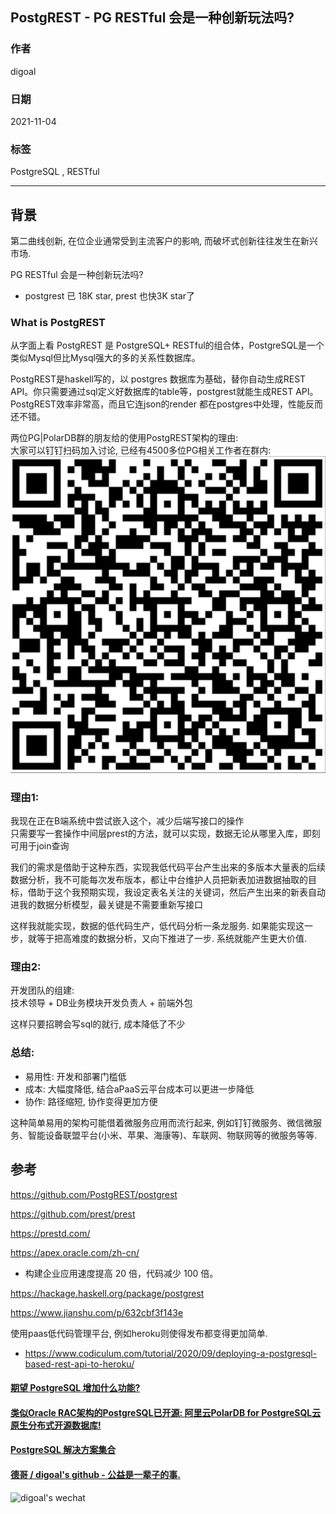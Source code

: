 ## PostgREST - PG RESTful 会是一种创新玩法吗?    
  
### 作者  
digoal  
  
### 日期  
2021-11-04  
  
### 标签  
PostgreSQL , RESTful    
  
----  
  
## 背景  
  
第二曲线创新, 在位企业通常受到主流客户的影响, 而破坏式创新往往发生在新兴市场.   
  
PG RESTful 会是一种创新玩法吗?    
- postgrest 已 18K star, prest 也快3K star了  
  
### What is PostgREST  
从字面上看 PostgREST 是 PostgreSQL+ RESTful的组合体，PostgreSQL是一个类似Mysql但比Mysql强大的多的关系性数据库。  
  
PostgREST是haskell写的，以 postgres 数据库为基础，替你自动生成REST API。你只需要通过sql定义好数据库的table等，postgrest就能生成REST API。 PostgREST效率非常高，而且它连json的render 都在postgres中处理，性能反而还不错。  
  
两位PG|PolarDB群的朋友给的使用PostgREST架构的理由:   
大家可以钉钉扫码加入讨论, 已经有4500多位PG相关工作者在群内: ![pic](../pic/dingding_pg_chat.png)    
  
### 理由1:   
  
我现在正在B端系统中尝试嵌入这个，减少后端写接口的操作  
只需要写一套操作中间层prest的方法，就可以实现，数据无论从哪里入库，即刻可用于join查询  
  
我们的需求是借助于这种东西，实现我低代码平台产生出来的多版本大量表的后续数据分析，我不可能每次发布版本，都让中台维护人员把新表加进数据抽取的目标，借助于这个我预期实现，我设定表名关注的关键词，然后产生出来的新表自动进我的数据分析模型，最关键是不需要重新写接口  
  
这样我就能实现，数据的低代码生产，低代码分析一条龙服务. 如果能实现这一步，就等于把高难度的数据分析，又向下推进了一步. 系统就能产生更大价值.   
  
### 理由2:   
  
开发团队的组建:  
技术领导 + DB业务模块开发负责人 + 前端外包  
  
这样只要招聘会写sql的就行, 成本降低了不少  
  
  
### 总结:   
- 易用性: 开发和部署门槛低  
- 成本: 大幅度降低, 结合aPaaS云平台成本可以更进一步降低  
- 协作: 路径缩短, 协作变得更加方便  
  
这种简单易用的架构可能借着微服务应用而流行起来, 例如钉钉微服务、微信微服务、智能设备联盟平台(小米、苹果、海康等)、车联网、物联网等的微服务等等.    
  
## 参考  
  
https://github.com/PostgREST/postgrest  
  
https://github.com/prest/prest  
  
https://prestd.com/  
  
https://apex.oracle.com/zh-cn/  
- 构建企业应用速度提高 20 倍，代码减少 100 倍。    
  
https://hackage.haskell.org/package/postgrest  
  
https://www.jianshu.com/p/632cbf3f143e  
  
使用paas低代码管理平台, 例如heroku则使得发布都变得更加简单.   
- https://www.codiculum.com/tutorial/2020/09/deploying-a-postgresql-based-rest-api-to-heroku/  
   
  
#### [期望 PostgreSQL 增加什么功能?](https://github.com/digoal/blog/issues/76 "269ac3d1c492e938c0191101c7238216")
  
  
#### [类似Oracle RAC架构的PostgreSQL已开源: 阿里云PolarDB for PostgreSQL云原生分布式开源数据库!](https://github.com/ApsaraDB/PolarDB-for-PostgreSQL "57258f76c37864c6e6d23383d05714ea")
  
  
#### [PostgreSQL 解决方案集合](https://yq.aliyun.com/topic/118 "40cff096e9ed7122c512b35d8561d9c8")
  
  
#### [德哥 / digoal's github - 公益是一辈子的事.](https://github.com/digoal/blog/blob/master/README.md "22709685feb7cab07d30f30387f0a9ae")
  
  
![digoal's wechat](../pic/digoal_weixin.jpg "f7ad92eeba24523fd47a6e1a0e691b59")
  
